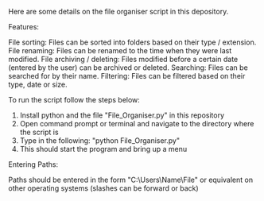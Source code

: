 Here are some details on the file organiser script in this depository. 

Features:

File sorting: Files can be sorted into folders based on their type / extension.
File renaming: Files can be renamed to the time when they were last modified.
File archiving / deleting: Files modified before a certain date (entered by the user) can be archived or deleted.
Searching: Files can be searched for by their name.
Filtering: Files can be filtered based on their type, date or size.

To run the script follow the steps below:

1) Install python and the file "File_Organiser.py" in this repository
2) Open command prompt or terminal and navigate to the directory where the script is
3) Type in the following: "python File_Organiser.py"
4) This should start the program and bring up a menu

Entering Paths:

Paths should be entered in the form "C:\Users\Name\File\" or equivalent on other operating systems (slashes can be forward or back)
